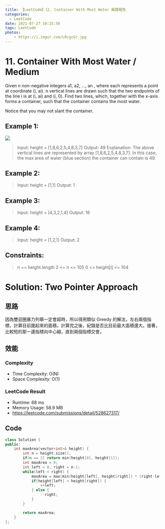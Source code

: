```yaml
---
title: 【LeetCode】11. Container With Most Water 解題報告
categories:
  - LeetCode
date: 2021-07-27 10:25:56
tags: LeetCode
photos:
    - https://i.imgur.com/LRcgcGr.jpg
---
```

 
# 11. Container With Most Water / Medium

Given n non-negative integers a1, a2, ..., an , where each represents a point at coordinate (i, ai). n vertical lines are drawn such that the two endpoints of the line i is at (i, ai) and (i, 0). Find two lines, which, together with the x-axis forms a container, such that the container contains the most water.

Notice that you may not slant the container.

<!-- more --> 
## Example 1:
![](https://s3-lc-upload.s3.amazonaws.com/uploads/2018/07/17/question_11.jpg)
> Input: height = [1,8,6,2,5,4,8,3,7]
> Output: 49
> Explanation: The above vertical lines are represented by array [1,8,6,2,5,4,8,3,7]. In this case, the max area of water (blue section) the container can contain is 49.

## Example 2:
> Input: height = [1,1] 
> Output: 1

## Example 3:
> Input: height = [4,3,2,1,4] 
> Output: 16

## Example 4:
> Input: height = [1,2,1] 
> Output: 2
 

## Constraints:
> n == height.length 
> 2 <= n <= 105 
> 0 <= height[i] <= 104

# Solution: Two Pointer Approach
## 思路
因為雙迴圈暴力列舉一定會超時，所以得用類似 Greedy 的解法，左右兩個指標，計算目前圍起來的面積，計算完之後，紀錄是否比目前最大面積還大。接著，比較短的那一邊指標向中心縮，直到兩個指標交會。

## 效能

### Complexity 
- Time Complexity: O(N)
- Space Complexity: O(1)

### LeetCode Result

- Runtime: 68 ms
- Memory Usage: 58.9 MB 
- https://leetcode.com/submissions/detail/528627317/

## Code 
```cpp
class Solution {
public:
    int maxArea(vector<int>& height) {
        int n = height.size();
        if(n == 2) return min(height[0], height[1]);
        int maxArea = 0;
        int left = 0, right = n-1;
        while(left < right) {
            maxArea = max(min(height[left], height[right]) * (right-left), maxArea);
            if(height[left] < height[right]) {
                ++left;
            } else {
                --right;
            }
        }

        return maxArea;
    }
};
```
